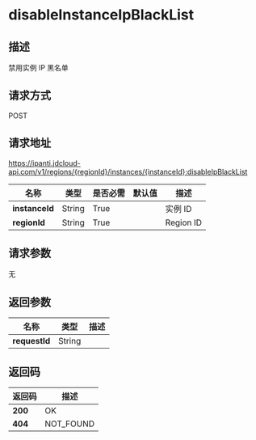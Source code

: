 # disableInstanceIpBlackList


## 描述
禁用实例 IP 黑名单

## 请求方式
POST

## 请求地址
https://ipanti.jdcloud-api.com/v1/regions/{regionId}/instances/{instanceId}:disableIpBlackList

|名称|类型|是否必需|默认值|描述|
|---|---|---|---|---|
|**instanceId**|String|True||实例 ID|
|**regionId**|String|True||Region ID|

## 请求参数
无


## 返回参数
|名称|类型|描述|
|---|---|---|
|**requestId**|String||



## 返回码
|返回码|描述|
|---|---|
|**200**|OK|
|**404**|NOT_FOUND|
